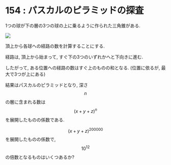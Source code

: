 # 154 : パスカルのピラミッドの探査

1つの球が下の層の3つの球の上に乗るように作られた三角錐がある.

![](https://projecteuler.net/project/images/p154\_pyramid.png)

頂上から各球への経路の数を計算することにする.

経路は, 頂上から始まって, すぐ下の3つのいずれかへと下向きに進む.

したがって, ある位置への経路の数はすぐ上のものの和となる. (位置に依るが, 最大で3つが上にある)

結果はパスカルのピラミッドとなり, 深さ$$n$$の層に含まれる数は$$(x + y + z)^n$$を展開したものの係数である.

$$(x + y + z)^{200000}$$を展開したものの係数で,$$10^{12}$$の倍数となるものはいくつあるか?

